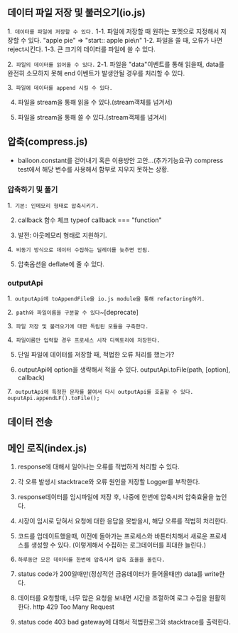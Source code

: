 ## 데이터 파일 저장 및 불러오기(io.js)
1.` 데이터를 파일에 저장할 수 있다.`
1-1. 파일에 저장할 때 원하는 포멧으로 지정해서 저장할 수 있다.
"apple pie" => "start:: apple pie\n"
1-2. 파일을 쓸 때, 오류가 나면 reject시킨다.
1-3. 큰 크기의 데이터를 파일에 쓸 수 있다.

2.` 파일의 데이터를 읽어올 수 있다.`
2-1. 파일을 "data"이벤트를 통해 읽을때, data를 완전히 소모하지 못해 end 이벤트가 발생안될 경우를 처리할 수 있다.

3.` 파일에 데이터를 append 시킬 수 있다.`

4. 파일을 stream을 통해 읽을 수 있다.(stream객체를 넘겨서)

5. 파일을 stream을 통해 쓸 수 있다.(stream객체를 넘겨서)


## 압축(compress.js)

- balloon.constant를 걷어내기 혹은 이용방안 고안...(추가기능요구)
compress test에서 해당 변수를 사용해서 함부로 지우지 못하는 상황.

### 압축하기 및 풀기
1.` 기본: 인메모리 형태로 압축시키기.`

2. callback 함수 체크
typeof callback === "function"

3. 발전: 아웃메모리 형태로 지원하기.

4.` 비동기 방식으로 데이터 수집하는 딜레이를 늦추면 안됨.`

5. 압축옵션을 deflate에 줄 수 있다.

### outputApi
1.` outputApi에 toAppendFile을 io.js module을 통해 refactoring하기.`

2.` path와 파일이름을 구분할 수 있다`~[deprecate]

3.` 파일 저장 및 불러오기에 대한 독립된 모듈을 구축한다.`

4.` 파일이름만 입력할 경우 프로세스 시작 디렉토리에 저장한다.`

5. 단일 파일에 데이터를 저장할 때, 적법한 오류 처리를 했는가?

6. outputApi에 option을 생략해서 적을 수 있다.
outputApi.toFile(path, [option], callback)

7.` outputApi에 특정한 문자를 붙여서 다시 outputApi를 호출할 수 있다.
ouputApi.appendLF().toFile();`

## 데이터 전송


## 메인 로직(index.js)
1. response에 대해서 일어나는 오류를 적법하게 처리할 수 있다.

2. 각 오류 발생시 stacktrace와 오류 원인을 저장할 Logger를 부착한다.

3. response데이터를 임시파일에 저장 후, 나중에 한번에 압축시켜 압축효율을 높인다.

4. 시장이 임시로 닫혀서 요청에 대한 응답을 못받을시, 해당 오류를 적법히 처리한다.

5. 코드를 업데이트했을때, 이전에 돌아가는 프로세스와 바톤터치해서 새로운 프로세스를 생성할 수 있다.
(이렇게해서 수집하는 로그데이터를 최대한 늘린다.)

6. `하루동안 모은 데이터를 한번에 압축시켜 압축 효율을 올린다.`

7. status code가 200일때만(정상적인 금융데이터가 들어올때만) data를 write한다.

8. 데이터를 요청할때, 너무 많은 요청을 보내면 시간을 조절하여 로그 수집을 원활히 한다.
http 429 Too Many Request

9. status code 403 bad gateway에 대해서 적법한로그와 stacktrace를 출력한다.
